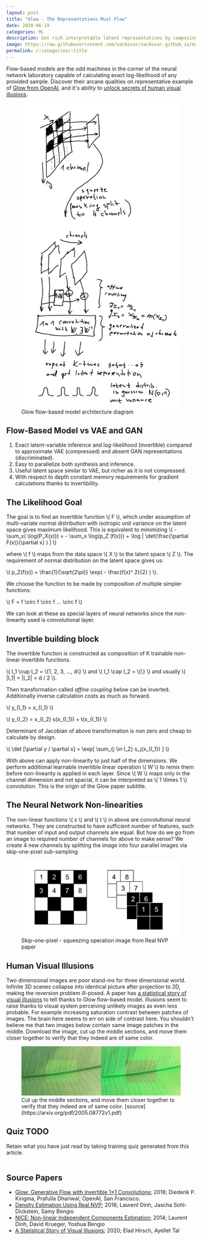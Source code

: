 ```yaml
---
layout: post
title: "Glow - The Representations Must Flow"
date: 2020-06-19
categories: ML
description: Get rich interpretable latent representations by composing non-linear invertible functions and maximize exact log-likelihood.
image: https://raw.githubusercontent.com/vackosar/vackosar.github.io/master/images/glow-drawing.png
permalink: /:categories/:title
---
```


<script src="https://polyfill.io/v3/polyfill.min.js?features=es6"></script>
<script id="MathJax-script" async src="https://cdn.jsdelivr.net/npm/mathjax@3/es5/tex-mml-chtml.js"></script>

Flow-based models are the odd machines in the corner of the neural network laboratory capable of calculating exact log-likelihood of any provided sample.
Discover their arcane qualities on representative example of [Glow from OpenAI](https://d4mucfpksywv.cloudfront.net/research-covers/glow/paper/glow.pdf), and it's ability to [unlock secrets of human visual illusions](https://arxiv.org/pdf/2005.08772v1.pdf).


<figure class="figure">
    <img
        class="figure-img img-fluid rounded"
        src="https://raw.githubusercontent.com/vackosar/vackosar.github.io/master/images/glow-drawing.png"
        alt="Glow flow-based model architecture diagram" />
    <figcaption class="figure-caption">Glow flow-based model architecture diagram</figcaption>
</figure>


## Flow-Based Model vs VAE and GAN
1. Exact latent-variable inference and log-likelihood (invertible) compared to approximate VAE (compressed) and absent GAN representations (discriminated).
1. Easy to parallelize both synthesis and inference.
1. Useful latent space similar to VAE, but richer as it is not compressed.
1. With respect to depth constant memory requirements for gradient calculations thanks to invertibility.


## The Likelihood Goal


The goal is to find an invertible function \\( F \\), which under assumption of multi-variate normal distribution with isotropic unit variance
on the latent space gives maximum likelihood. This is equivalent to minimizing 
\\( -\sum_x( \log(P_X(x))) = - \sum_x  \log(p_Z (f(x))) + \log | \det(\frac{\partial F(x)}{\partial x} ) | \\)

where \\( f \\) maps from the data space \\(  X \\) to the latent space \\( Z \\). The requirement of normal distribution on the latent space gives us:

\\(  p_Z(f(x)) = \frac{1}{\sqrt{2\pi}} \exp( - \frac{f(x)^ 2}{2} ) \\).

We choose the function to be made by composition of multiple simpler functions:

\\(  F = f \circ f \circ f ... \circ f \\)

We can look at these as special layers of neural networks since the non-linearity used is convolutional layer.

## Invertible building block

The invertible function is constructed as composition of K trainable non-linear invertible functions.

\\( I_1 \cup I_2 = \\{1, 2, 3, ..., d\\} \\)
and
\\( I_1 \cap I_2 = \\{\\} \\)
and usually
\\( |I_1| = |I_2| = d / 2 \\).

Then transformation called _affine coupling_ below can be inverted. Additionally inverse calculation costs as much as forward.

\\( y_{I_1} = x_{I_1} \\)

\\( y_{I_2} = x_{I_2} s(x_{I_1}) + t(x_{I_1}) \\)


Determinant of Jacobian of above transformation is non zero and cheap to calculate by design.

\\( \det [\partial y / \partial x] = \exp[ \sum_{j \in I_2} s_j(x_{I_1}) ] \\)

With above can apply non-linearity to just half of the dimensions. We perform additional learnable invertible linear operation \\( W \\) to remix them before non-linearity is applied in each layer.
Since \\( W \\) maps only in the channel dimension and not spacial, it can be interpreted as \\( 1 \times 1 \\) convolution.
This is the origin of the Glow paper subtitle.


## The Neural Network Non-linearities

The non-linear functions \\( s \\) and \\( t \\) in above are convolutional neural networks. They are constructed to have sufficient number of features, such that number of input and output channels are equal.
But how do we go from an image to required number of channels for above to make sense? We create 4 new channels by splitting the image into four parallel images via skip-one-pixel sub-sampling.

<figure class="figure">
    <img
        class="figure-img img-fluid rounded"
        src="https://raw.githubusercontent.com/vackosar/vackosar.github.io/master/images/glow-masking.png"
        alt="Skip-one-pixel - squeezing operation from Real NVP paper"/>
    <figcaption class="figure-caption">Skip-one-pixel - squeezing operation image from Real NVP paper</figcaption>
</figure>


## Human Visual Illusions

Two dimensional images are poor stand-ins for three dimensional world. Infinite 3D scenes collapse into identical picture after projection to 2D, making the reversion problem ill-posed.
A paper has [a statistical story of visual illusions](https://arxiv.org/pdf/2005.08772v1.pdf) to tell thanks to Glow flow-based model. 
Illusions seem to raise thanks to visual system perceiving unlikely images as even less probable. For example increasing saturation contrast between patches of images.
The brain here seems to err on side of contrast here.
You shouldn't believe me that two images below contain same image patches in the middle.
Download the image, cut up the middle sections, and move them closer together to verify that they indeed are of same color.

<figure class="figure">
    <img
        class="figure-img img-fluid rounded"
        src="https://raw.githubusercontent.com/vackosar/vackosar.github.io/master/images/glow-illusion.png"
        alt='Visual illusion from paper "A Statistical Story of Visual Illusions".'/>
    <figcaption class="figure-caption">Cut up the middle sections, and move them closer together to verify that they indeed are of same color. [source](https://arxiv.org/pdf/2005.08772v1.pdf)</figcaption>
</figure>


## Quiz TODO

Retain what you have just read by taking training quiz generated from this article.<br>
<br>
<!-- <a class="btn btn-warning" style="text-decoration: none;" href="https://quizrecall.com/study/public-test?store_id=d0dfd88a-4712-42a6-bec3-68c86133d1ce">StarSpace Quiz</a> -->


## Source Papers

- [Glow: Generative Flow with Invertible 1×1 Convolutions](https://d4mucfpksywv.cloudfront.net/research-covers/glow/paper/glow.pdf); 2018; Diederik P. Kingma, Prafulla Dhariwal; OpenAI, San Francisco.
- [Density Estimation Using Real NVP](https://arxiv.org/pdf/1605.08803.pdf); 2016; Laurent Dinh, Jascha Sohl-Dickstein, Samy Bengio
- [NICE: Non-linear Independent Components Estimation](https://arxiv.org/pdf/1410.8516.pdf); 2014; Laurent Dinh, David Krueger, Yoshua Bengio
- [A Statistical Story of Visual Illusions](https://arxiv.org/pdf/2005.08772v1.pdf); 2020; Elad Hirsch, Ayellet Tal
